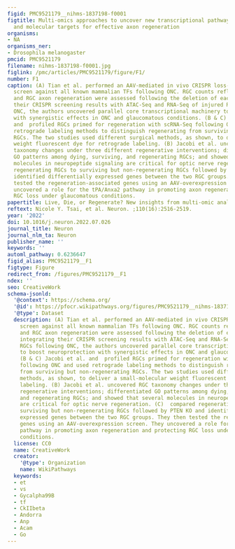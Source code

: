 ```yaml
---
figid: PMC9521179__nihms-1837198-f0001
figtitle: Multi-omics approaches to uncover new transcriptional pathways for neuroprotection
  and molecular targets for effective axon regeneration
organisms:
- NA
organisms_ner:
- Drosophila melanogaster
pmcid: PMC9521179
filename: nihms-1837198-f0001.jpg
figlink: /pmc/articles/PMC9521179/figure/F1/
number: F1
caption: (A) Tian et al. performed an AAV-mediated in vivo CRISPR loss-of-function
  screen against all known mammalian TFs following ONC. RGC counts reflecting neuroprotection
  and RGC axon regeneration were assessed following the deletion of each TF. By integrating
  their CRISPR screening results with ATAC-Seq and RNA-Seq of injured RGCs following
  ONC, the authors uncovered parallel core transcriptional machinery to boost neuroprotection
  with synergistic effects in ONC and glaucomatous conditions. (B & C) Jacobi et al.
  and  profiled RGCs primed for regeneration with scRNA-Seq following ONC and used
  retrograde labeling methods to distinguish regenerating from surviving but non-regenerating
  RGCs. The two studies used different surgical methods, as shown, to deliver a small-molecular
  weight fluorescent dye for retrograde labeling. (B) Jacobi et al. uncovered RGC
  taxonomy changes under three different regenerative interventions; differentiated
  GO patterns among dying, surviving, and regenerating RGCs; and showed that several
  molecules in neuropeptide signaling are critical for optic nerve regeneration. (C)  compared
  regenerating RGCs to surviving but non-regenerating RGCs followed by PTEN KO and
  identified differentially expressed genes between the two RGC groups. They then
  tested the regeneration-associated genes using an AAV-overexpression screen. They
  uncovered a role for the tPA/Anxa2 pathway in promoting axon regeneration and protecting
  RGC loss under glaucomatous conditions.
papertitle: Live, Die, or Regenerate? New insights from multi-omic analyses.
reftext: Nicole Y. Tsai, et al. Neuron. ;110(16):2516-2519.
year: '2022'
doi: 10.1016/j.neuron.2022.07.026
journal_title: Neuron
journal_nlm_ta: Neuron
publisher_name: ''
keywords: ''
automl_pathway: 0.6236647
figid_alias: PMC9521179__F1
figtype: Figure
redirect_from: /figures/PMC9521179__F1
ndex: ''
seo: CreativeWork
schema-jsonld:
  '@context': https://schema.org/
  '@id': https://pfocr.wikipathways.org/figures/PMC9521179__nihms-1837198-f0001.html
  '@type': Dataset
  description: (A) Tian et al. performed an AAV-mediated in vivo CRISPR loss-of-function
    screen against all known mammalian TFs following ONC. RGC counts reflecting neuroprotection
    and RGC axon regeneration were assessed following the deletion of each TF. By
    integrating their CRISPR screening results with ATAC-Seq and RNA-Seq of injured
    RGCs following ONC, the authors uncovered parallel core transcriptional machinery
    to boost neuroprotection with synergistic effects in ONC and glaucomatous conditions.
    (B & C) Jacobi et al. and  profiled RGCs primed for regeneration with scRNA-Seq
    following ONC and used retrograde labeling methods to distinguish regenerating
    from surviving but non-regenerating RGCs. The two studies used different surgical
    methods, as shown, to deliver a small-molecular weight fluorescent dye for retrograde
    labeling. (B) Jacobi et al. uncovered RGC taxonomy changes under three different
    regenerative interventions; differentiated GO patterns among dying, surviving,
    and regenerating RGCs; and showed that several molecules in neuropeptide signaling
    are critical for optic nerve regeneration. (C)  compared regenerating RGCs to
    surviving but non-regenerating RGCs followed by PTEN KO and identified differentially
    expressed genes between the two RGC groups. They then tested the regeneration-associated
    genes using an AAV-overexpression screen. They uncovered a role for the tPA/Anxa2
    pathway in promoting axon regeneration and protecting RGC loss under glaucomatous
    conditions.
  license: CC0
  name: CreativeWork
  creator:
    '@type': Organization
    name: WikiPathways
  keywords:
  - et
  - vs
  - Gycalpha99B
  - tf
  - CkIIbeta
  - Andorra
  - Anp
  - Acam
  - Go
---
```

